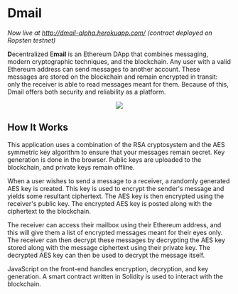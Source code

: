 # Dmail

_Now live at http://dmail-alpha.herokuapp.com/ (contract deployed on Ropsten testnet)_

<b>D</b>ecentralized E<b>mail</b> is an Ethereum DApp that combines messaging, modern cryptographic techniques, and the blockchain. Any user with a valid Ethereum address can send messages to another account. These messages are stored on the blockchain and remain encrypted in transit: only the receiver is able to read messages meant for them. Because of this, Dmail offers both security and reliability as a platform.

<p align="center">
  <img src="https://raw.githubusercontent.com/UCSDTCT/Dmail/master/diagrams/old-diagram.png"/>
</p>

## How It Works

This application uses a combination of the RSA cryptosystem and the AES symmetric key algorithm to ensure that your messages remain secret. Key generation is done in the browser. Public keys are uploaded to the blockchain, and private keys remain offline.

When a user wishes to send a message to a receiver, a randomly generated AES key is created. This key is used to encrypt the sender's message and yields some resultant ciphertext. The AES key is then encrypted using the receiver's public key. The encrypted AES key is posted along with the ciphertext to the blockchain.

The receiver can access their mailbox using their Ethereum address, and this will give them a list of encrypted messages meant for their eyes only. The receiver can then decrypt these messages by decrypting the AES key stored along with the message ciphertext using their private key. The decrypted AES key can then be used to decrypt the message itself.

JavaScript on the front-end handles encryption, decryption, and key generation. A smart contract written in Solidity is used to interact with the blockchain.
